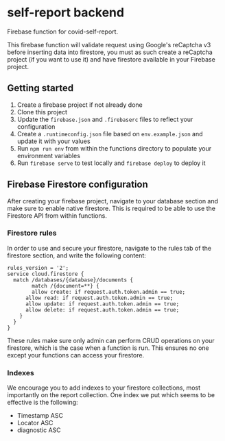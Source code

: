 # self-report backend

Firebase function for covid-self-report.

This firebase function will validate request using Google's reCaptcha v3 before inserting data into firestore, you must as such create a reCaptcha project (if you want to use it) and have firestore available in your Firebase project.

## Getting started
1. Create a firebase project if not already done
2. Clone this project
3. Update the `firebase.json` and `.firebaserc` files to reflect your configuration
4. Create a `.runtimeconfig.json` file based on `env.example.json` and update it with your values
5. Run `npm run env` from within the functions directory to populate your environment variables
6. Run `firebase serve` to test locally and `firebase deploy` to deploy it

## Firebase Firestore configuration
After creating your firebase project, navigate to your database section and make sure to enable native firestore. This is required to be able to use the Firestore API from within functions.

### Firestore rules
In order to use and secure your firestore, navigate to the rules tab of the firestore section, and write the following content:
```
rules_version = '2';
service cloud.firestore {
  match /databases/{database}/documents {
		match /{document=**} {
    	allow create: if request.auth.token.admin == true;
      allow read: if request.auth.token.admin == true;
      allow update: if request.auth.token.admin == true;
      allow delete: if request.auth.token.admin == true;
    }
  }
}
```
These rules make sure only admin can perform CRUD operations on your firestore, which is the case when a function is run. This ensures no one except your functions can access your firestore.

### Indexes
We encourage you to add indexes to your firestore collections, most importantly on the report collection. One index we put which seems to be effective is the following:
- Timestamp ASC
- Locator ASC
- diagnostic ASC
